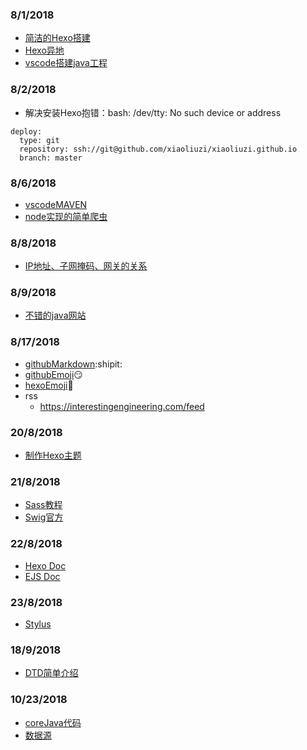 ### 8/1/2018
- [简洁的Hexo搭建](https://thief.one/2017/03/03/Hexo%E6%90%AD%E5%BB%BA%E5%8D%9A%E5%AE%A2%E6%95%99%E7%A8%8B/)
- [Hexo异地](https://blog.csdn.net/zwx2445205419/article/details/66970640)
- [vscode搭建java工程](https://www.codercto.com/a/12779.html)
### 8/2/2018
- 解决安装Hexo抱错：bash: /dev/tty: No such device or address
```
deploy:
  type: git
  repository: ssh://git@github.com/xiaoliuzi/xiaoliuzi.github.io
  branch: master
```
### 8/6/2018 
- [vscodeMAVEN](https://blog.csdn.net/qq_26026975/article/details/79487054)
- [node实现的简单爬虫](https://blog.csdn.net/lzh5997/article/details/80531268)
### 8/8/2018
- [IP地址、子网掩码、网关的关系](http://blog.51cto.com/zhoutao/93629)
### 8/9/2018
- [不错的java网站](https://beginnersbook.com/java-tutorial-for-beginners-with-examples/)
### 8/17/2018
- [githubMarkdown](https://help.github.com/articles/basic-writing-and-formatting-syntax/#using-emoji):shipit:
- [githubEmoji](https://segmentfault.com/a/1190000009649780):smirk:
- [hexoEmoji](http://very9s.net/post/hexo-support-emoji/):girl:
- rss
  - https://interestingengineering.com/feed
### 20/8/2018
- [制作Hexo主题](https://segmentfault.com/a/1190000008040387)
### 21/8/2018
- [Sass教程](https://www.sass.hk/guide/)
- [Swig官方](http://node-swig.github.io/swig-templates/docs/)
### 22/8/2018
- [Hexo Doc](https://hexo.io/docs/variables)
- [EJS Doc](https://ejs.bootcss.com/)
### 23/8/2018
- [Stylus](http://stylus-lang.com/docs/extend.html)
### 18/9/2018
- [DTD简单介绍](https://blog.csdn.net/z_Ever1/article/details/78310998)
### 10/23/2018
- [coreJava代码](http://horstmann.com/corejava.html)
- [数据源](https://www.cnblogs.com/xdp-gacl/p/3951952.html)
